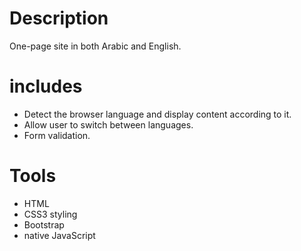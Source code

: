# Description

One-page site in both Arabic and English.

# includes

- Detect the browser language and display content according to it.
- Allow user to switch between languages.
- Form validation.

# Tools

- HTML
- CSS3 styling
- Bootstrap
- native JavaScript

